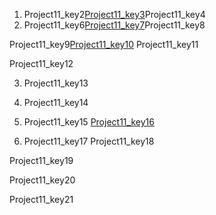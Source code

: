 1. Project11_key2[Project11_key3](https://codepen.io/josephshambrook/full/xmtco)Project11_key4
2. Project11_key6[Project11_key7](https://www.w3schools.com/js/js_dates.asp)Project11_key8

Project11_key9[Project11_key10](https://www.w3schools.com/js/js_date_methods.asp)
Project11_key11

Project11_key12



3. Project11_key13
4. Project11_key14
5. Project11_key15
[Project11_key16](https://www.w3schools.com/html/html5_webstorage.asp)


6. Project11_key17
Project11_key18


Project11_key19



Project11_key20


Project11_key21
